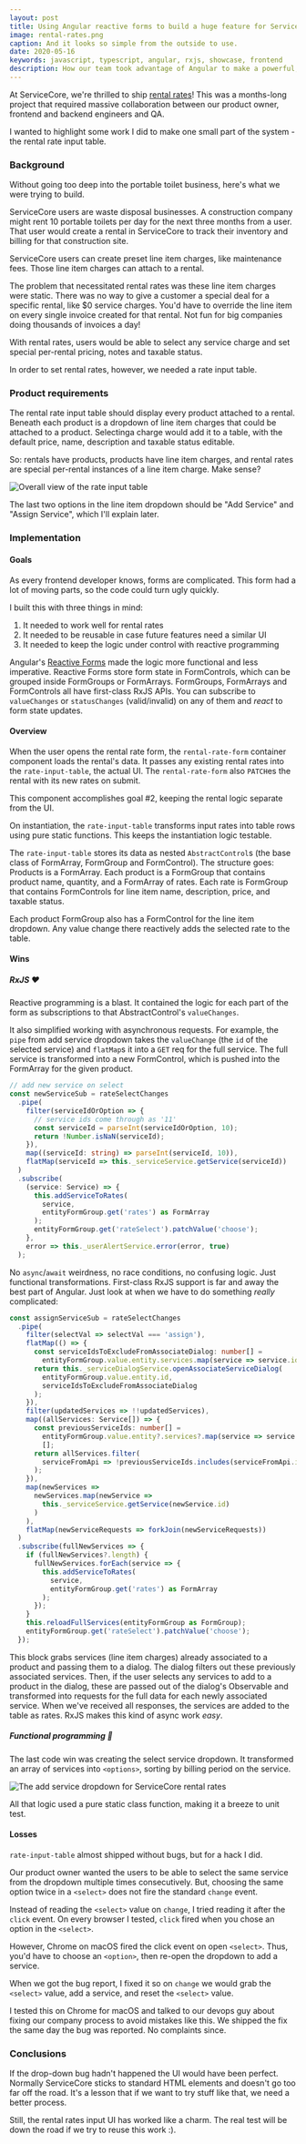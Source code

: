 ```yaml
---
layout: post
title: Using Angular reactive forms to build a huge feature for ServiceCore
image: rental-rates.png
caption: And it looks so simple from the outside to use.
date: 2020-05-16
keywords: javascript, typescript, angular, rxjs, showcase, frontend
description: How our team took advantage of Angular to make a powerful, useful feature.
---
```


At ServiceCore, we're thrilled to ship [rental rates](https://support.servicecore.com/hc/en-us/articles/360041523411-Add-Rental-Rates)! This was a months-long project that required massive collaboration between our product owner, frontend and backend engineers and QA.

I wanted to highlight some work I did to make one small part of the system - the rental rate input table.

<!--break-->

### Background

Without going too deep into the portable toilet business, here's what we were trying to build.

ServiceCore users are waste disposal businesses. A construction company might rent 10 portable toilets per day for the next three months from a user. That user would create a rental in ServiceCore to track their inventory and billing for that construction site.

ServiceCore users can create preset line item charges, like maintenance fees. Those line item charges can attach to a rental.

The problem that necessitated rental rates was these line item charges were static. There was no way to give a customer a special deal for a specific rental, like $0 service charges. You'd have to override the line item on every single invoice created for that rental. Not fun for big companies doing thousands of invoices a day!

With rental rates, users would be able to select any service charge and set special per-rental pricing, notes and taxable status.

In order to set rental rates, however, we needed a rate input table.

### Product requirements

The rental rate input table should display every product attached to a rental. Beneath each product is a dropdown of line item charges that could be attached to a product. Selectinga charge would add it to a table, with the default price, name, description and taxable status editable.

So: rentals have products, products have line item charges, and rental rates are special per-rental instances of a line item charge. Make sense?

![Overall view of the rate input table](rental-rates.png)

The last two options in the line item dropdown should be "Add Service" and "Assign Service", which I'll explain later.

### Implementation

#### Goals

As every frontend developer knows, forms are complicated. This form had a lot of moving parts, so the code could turn ugly quickly.

I built this with three things in mind:

1. It needed to work well for rental rates
2. It needed to be reusable in case future features need a similar UI
3. It needed to keep the logic under control with reactive programming

Angular's [Reactive Forms](https://angular.io/guide/reactive-forms) made the logic more functional and less imperative. Reactive Forms store form state in FormControls, which can be grouped inside FormGroups or FormArrays. FormGroups, FormArrays and FormControls all have first-class RxJS APIs. You can subscribe to `valueChanges` or `statusChanges` (valid/invalid) on any of them and _react_ to form state updates.

#### Overview

When the user opens the rental rate form, the `rental-rate-form` container component loads the rental's data. It passes any existing rental rates into the `rate-input-table`, the actual UI. The `rental-rate-form` also `PATCH`es the rental with its new rates on submit.

This component accomplishes goal #2, keeping the rental logic separate from the UI.

On instantiation, the `rate-input-table` transforms input rates into table rows using pure static functions. This keeps the instantiation logic testable.

The `rate-input-table` stores its data as nested `AbstractControl`s (the base class of FormArray, FormGroup and FormControl). The structure goes: Products is a FormArray. Each product is a FormGroup that contains product name, quantity, and a FormArray of rates. Each rate is FormGroup that contains FormControls for line item name, description, price, and taxable status.

Each product FormGroup also has a FormControl for the line item dropdown. Any value change there reactively adds the selected rate to the table.

#### Wins

##### RxJS &hearts;

Reactive programming is a blast. It contained the logic for each part of the form as subscriptions to that AbstractControl's `valueChanges`.

It also simplified working with asynchronous requests. For example, the `pipe` from add service dropdown takes the `valueChange` (the `id` of the selected service) and `flatMap`s it into a `GET` req for the full service. The full service is transformed into a new FormControl, which is pushed into the FormArray for the given product.

```typescript
// add new service on select
const newServiceSub = rateSelectChanges
  .pipe(
    filter(serviceIdOrOption => {
      // service ids come through as '11'
      const serviceId = parseInt(serviceIdOrOption, 10);
      return !Number.isNaN(serviceId);
    }),
    map((serviceId: string) => parseInt(serviceId, 10)),
    flatMap(serviceId => this._serviceService.getService(serviceId))
  )
  .subscribe(
    (service: Service) => {
      this.addServiceToRates(
        service,
        entityFormGroup.get('rates') as FormArray
      );
      entityFormGroup.get('rateSelect').patchValue('choose');
    },
    error => this._userAlertService.error(error, true)
  );
```

No `async`/`await` weirdness, no race conditions, no confusing logic. Just functional transformations. First-class RxJS support is far and away the best part of Angular. Just look at when we have to do something _really_ complicated:

```typescript
const assignServiceSub = rateSelectChanges
  .pipe(
    filter(selectVal => selectVal === 'assign'),
    flatMap(() => {
      const serviceIdsToExcludeFromAssociateDialog: number[] =
        entityFormGroup.value.entity.services.map(service => service.id);
      return this._serviceDialogService.openAssociateServiceDialog(
        entityFormGroup.value.entity.id,
        serviceIdsToExcludeFromAssociateDialog
      );
    }),
    filter(updatedServices => !!updatedServices),
    map((allServices: Service[]) => {
      const previousServiceIds: number[] =
        entityFormGroup.value.entity?.services?.map(service => service.id) ||
        [];
      return allServices.filter(
        serviceFromApi => !previousServiceIds.includes(serviceFromApi.id)
      );
    }),
    map(newServices =>
      newServices.map(newService =>
        this._serviceService.getService(newService.id)
      )
    ),
    flatMap(newServiceRequests => forkJoin(newServiceRequests))
  )
  .subscribe(fullNewServices => {
    if (fullNewServices?.length) {
      fullNewServices.forEach(service => {
        this.addServiceToRates(
          service,
          entityFormGroup.get('rates') as FormArray
        );
      });
    }
    this.reloadFullServices(entityFormGroup as FormGroup);
    entityFormGroup.get('rateSelect').patchValue('choose');
  });
```

This block grabs services (line item charges) already associated to a product and passing them to a dialog. The dialog filters out these previously associated services. Then, if the user selects any services to add to a product in the dialog, these are passed out of the dialog's Observable and transformed into requests for the full data for each newly associated service. When we've received all responses, the services are added to the table as rates. RxJS makes this kind of async work _easy_.

##### Functional programming 💖

The last code win was creating the select service dropdown. It transformed an array of services into `<options>`, sorting by billing period on the service.

![The add service dropdown for ServiceCore rental rates](rental-rate-dropdown.png)

All that logic used a pure static class function, making it a breeze to unit test.

#### Losses

`rate-input-table` almost shipped without bugs, but for a hack I did.

Our product owner wanted the users to be able to select the same service from the dropdown multiple times consecutively. But, choosing the same option twice in a `<select>` does not fire the standard `change` event.

Instead of reading the `<select>` value on `change`, I tried reading it after the `click` event. On every browser I tested, `click` fired when you chose an option in the `<select>`.

However, Chrome on macOS fired the click event on open `<select>`. Thus, you'd have to choose an `<option>`, then re-open the dropdown to add a service.

When we got the bug report, I fixed it so on `change` we would grab the `<select>` value, add a service, and reset the `<select>` value.

I tested this on Chrome for macOS and talked to our devops guy about fixing our company process to avoid mistakes like this. We shipped the fix the same day the bug was reported. No complaints since.

### Conclusions

If the drop-down bug hadn't happened the UI would have been perfect. Normally ServiceCore sticks to standard HTML elements and doesn't go too far off the road. It's a lesson that if we want to try stuff like that, we need a better process.

Still, the rental rates input UI has worked like a charm. The real test will be down the road if we try to reuse this work :).

<script lang="ts">
  import { base } from '$app/paths';
</script>
